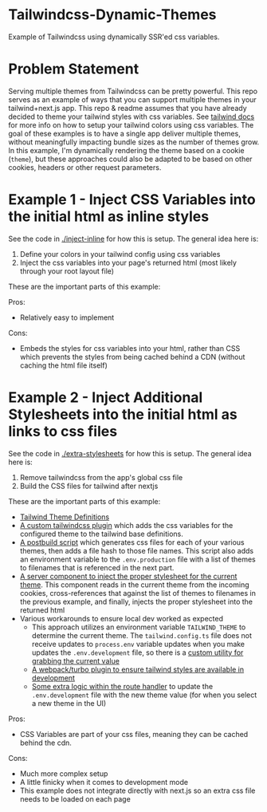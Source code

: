 # Tailwindcss-Dynamic-Themes
Example of Tailwindcss using dynamically SSR'ed css variables.

# Problem Statement

Serving multiple themes from Tailwindcss can be pretty powerful. This repo serves as an example of ways that you can support multiple themes in your tailwind+next.js app. This repo & readme assumes that you have already decided to theme your tailwind styles with css variables. See [tailwind docs](https://tailwindcss.com/docs/customizing-colors#using-css-variables) for more info on how to setup your tailwind colors using css variables. The goal of these examples is to have a single app deliver multiple themes, without meaningfully impacting bundle sizes as the number of themes grow. In this example, I'm dynamically rendering the theme based on a cookie (`theme`), but these approaches could also be adapted to be based on other cookies, headers or other request parameters. 


# Example 1 - Inject CSS Variables into the initial html as inline styles

See the code in [./inject-inline](./inject-inline) for how this is setup. The general idea here is:

1. Define your colors in your tailwind config using css variables
2. Inject the css variables into your page's returned html (most likely through your root layout file)

These are the important parts of this example:


Pros:

- Relatively easy to implement

Cons:

- Embeds the styles for css variables into your html, rather than CSS which prevents the styles from being cached behind a CDN (without caching the html file itself)


# Example 2 - Inject Additional Stylesheets into the initial html as links to css files

See the code in [./extra-stylesheets](./extra-stylesheets) for how this is setup. The general idea here is:

1. Remove tailwindcss from the app's global css file
2. Build the CSS files for tailwind after nextjs 

These are the important parts of this example:

- [Tailwind Theme Definitions](./src/tailwind/themes.ts)
- [A custom tailwindcss plugin](./src/tailwind/dynamic-theme-plugin.ts) which adds the css variables for the configured theme to the tailwind base definitions.
- [A postbuild script](./create-tailwind-theme-files.ts) which generates css files for each of your various themes, then adds a file hash to those file names. This script also adds an environment variable to the `.env.production` file with a list of themes to filenames that is referenced in the next part.
- [A server component to inject the proper stylesheet for the current theme](./src/components/ProductionStyleImporter.tsx). This component reads in the current theme from the incoming cookies, cross-references that against the list of themes to filenames in the previous example, and finally, injects the proper stylesheet into the returned html
- Various workarounds to ensure local dev worked as expected
    - This approach utilizes an environment variable `TAILWIND_THEME` to determine the current theme. The `tailwind.config.ts` file does not receive updates to `process.env` variable updates when you make updates the `.env.development` file, so there is a [custom utility for grabbing the current value](./src/tailwind/get-local-theme.ts)
    - [A webpack/turbo plugin to ensure tailwind styles are available in development](./next.config.ts)
    - [Some extra logic within the route handler](./src/app/switch-themes/route.ts) to update the `.env.development` file with the new theme value (for when you select a new theme in the UI)



Pros:

- CSS Variables are part of your css files, meaning they can be cached behind the cdn.

Cons:

- Much more complex setup
- A little finicky when it comes to development mode
- This example does not integrate directly with next.js so an extra css file needs to be loaded on each page